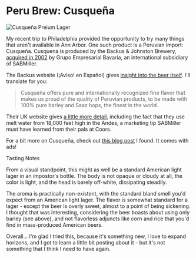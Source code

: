 Peru Brew: Cusqueña
===================

![Cusqueña Preium Lager](http://www.yeastboundanddown.com/wp-content/uploads/2010/11/wpid-IMG_20101026_193427.jpg "Cusqueña Preium Lager")

My recent trip to Philadelphia provided the opportunity to try many things that aren't available in Ann Arbor. One such product is a Peruvian import: Cusqueña. Cusquena is produced by the Backus & Johnston Brewery, [acquired in 2002](http://findarticles.com/p/articles/mi_m0OQC/is_4_3/ai_100463052/) by Grupo Empresarial Bavaria, an international subsidiary of SABMiller.

The Backus website (¡Aviso! en Español) gives [insight into the beer itself](http://www.backus.com.pe/WB.WebSite/cusquena.html). I'll translate for you:

> Cusqueña offers pure and internationally recognized fine flavor that makes us proud of the quality of Peruvian products, to be made with 100% pure barley and Saaz hops, the finest in the world.

Their UK website gives [a little more detail](http://www.cusquena.co.uk/home/), including the fact that they use melt water from 18,000 feet high in the Andes, a marketing tip SABMiller must have learned from their pals at Coors.

For a bit more on Cusqueña, check out [this blog post](http://www.anaperuana.com/2009/03/09/cusquena-and-other-famous-beers-of-peru/) I found. It comes with ads!

Tasting Notes

From a visual standpoint, this might as well be a standard American light lager in an impostor's bottle. The body is not opaque or cloudy at all, the color is light, and the head is barely off-white, dissipating steadily.

The aroma is practically non-existent, with the standard bland smell you'd expect from an American light lager. The flavor is somewhat standard for a lager - except the beer is overly sweet, almost to a point of being sickening. I thought that was interesting, considering the beer boasts about using only barley (see above), and not flavorless adjuncts like corn and rice that you'd find in mass-produced American beers.

Overall... I'm glad I tried this, because it's something new, I love to expand horizons, and I got to learn a little bit posting about it - but it's not something that I think I need to have again.